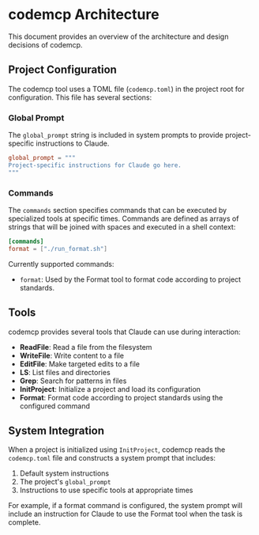 # codemcp Architecture

This document provides an overview of the architecture and design decisions of codemcp.

## Project Configuration

The codemcp tool uses a TOML file (`codemcp.toml`) in the project root for configuration. This file has several sections:

### Global Prompt

The `global_prompt` string is included in system prompts to provide project-specific instructions to Claude.

```toml
global_prompt = """
Project-specific instructions for Claude go here.
"""
```

### Commands

The `commands` section specifies commands that can be executed by specialized tools at specific times. Commands are defined as arrays of strings that will be joined with spaces and executed in a shell context:

```toml
[commands]
format = ["./run_format.sh"]
```

Currently supported commands:
- `format`: Used by the Format tool to format code according to project standards.

## Tools

codemcp provides several tools that Claude can use during interaction:

- **ReadFile**: Read a file from the filesystem 
- **WriteFile**: Write content to a file
- **EditFile**: Make targeted edits to a file
- **LS**: List files and directories
- **Grep**: Search for patterns in files
- **InitProject**: Initialize a project and load its configuration
- **Format**: Format code according to project standards using the configured command

## System Integration

When a project is initialized using `InitProject`, codemcp reads the `codemcp.toml` file and constructs a system prompt that includes:

1. Default system instructions
2. The project's `global_prompt`
3. Instructions to use specific tools at appropriate times

For example, if a format command is configured, the system prompt will include an instruction for Claude to use the Format tool when the task is complete.
